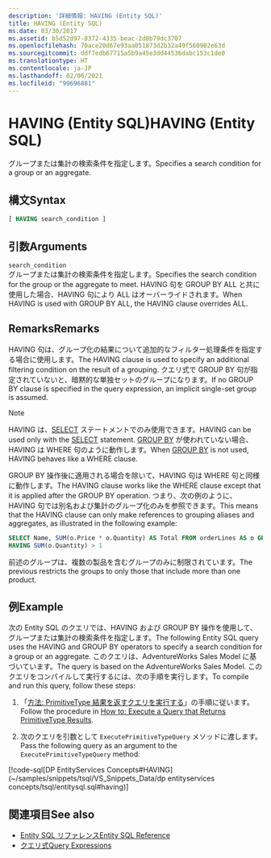 ```yaml
---
description: '詳細情報: HAVING (Entity SQL)'
title: HAVING (Entity SQL)
ms.date: 03/30/2017
ms.assetid: b5d52d97-8372-4335-beac-2d0b79dc3707
ms.openlocfilehash: 70ace20d67e93aa051873d2b32a49f560902e63d
ms.sourcegitcommit: ddf7edb67715a5b9a45e3dd44536dabc153c1de0
ms.translationtype: HT
ms.contentlocale: ja-JP
ms.lasthandoff: 02/06/2021
ms.locfileid: "99696881"
---
```

# <a name="having-entity-sql"></a><span data-ttu-id="c5209-103">HAVING (Entity SQL)</span><span class="sxs-lookup"><span data-stu-id="c5209-103">HAVING (Entity SQL)</span></span>

<span data-ttu-id="c5209-104">グループまたは集計の検索条件を指定します。</span><span class="sxs-lookup"><span data-stu-id="c5209-104">Specifies a search condition for a group or an aggregate.</span></span>  
  
## <a name="syntax"></a><span data-ttu-id="c5209-105">構文</span><span class="sxs-lookup"><span data-stu-id="c5209-105">Syntax</span></span>  
  
```sql  
[ HAVING search_condition ]  
```  
  
## <a name="arguments"></a><span data-ttu-id="c5209-106">引数</span><span class="sxs-lookup"><span data-stu-id="c5209-106">Arguments</span></span>  

 `search_condition`  
 <span data-ttu-id="c5209-107">グループまたは集計の検索条件を指定します。</span><span class="sxs-lookup"><span data-stu-id="c5209-107">Specifies the search condition for the group or the aggregate to meet.</span></span> <span data-ttu-id="c5209-108">HAVING 句を GROUP BY ALL と共に使用した場合、HAVING 句により ALL はオーバーライドされます。</span><span class="sxs-lookup"><span data-stu-id="c5209-108">When HAVING is used with GROUP BY ALL, the HAVING clause overrides ALL.</span></span>  
  
## <a name="remarks"></a><span data-ttu-id="c5209-109">Remarks</span><span class="sxs-lookup"><span data-stu-id="c5209-109">Remarks</span></span>  

 <span data-ttu-id="c5209-110">HAVING 句は、グループ化の結果について追加的なフィルター処理条件を指定する場合に使用します。</span><span class="sxs-lookup"><span data-stu-id="c5209-110">The HAVING clause is used to specify an additional filtering condition on the result of a grouping.</span></span> <span data-ttu-id="c5209-111">クエリ式で GROUP BY 句が指定されていないと、暗黙的な単独セットのグループになります。</span><span class="sxs-lookup"><span data-stu-id="c5209-111">If no GROUP BY clause is specified in the query expression, an implicit single-set group is assumed.</span></span>  
  
> [!NOTE]
> <span data-ttu-id="c5209-112">HAVING は、[SELECT](select-entity-sql.md) ステートメントでのみ使用できます。</span><span class="sxs-lookup"><span data-stu-id="c5209-112">HAVING can be used only with the [SELECT](select-entity-sql.md) statement.</span></span> <span data-ttu-id="c5209-113">[GROUP BY](group-by-entity-sql.md) が使われていない場合、HAVING は WHERE 句のように動作します。</span><span class="sxs-lookup"><span data-stu-id="c5209-113">When [GROUP BY](group-by-entity-sql.md) is not used, HAVING behaves like a WHERE clause.</span></span>  
  
<span data-ttu-id="c5209-114">GROUP BY 操作後に適用される場合を除いて、HAVING 句は WHERE 句と同様に動作します。</span><span class="sxs-lookup"><span data-stu-id="c5209-114">The HAVING clause works like the WHERE clause except that it is applied after the GROUP BY operation.</span></span> <span data-ttu-id="c5209-115">つまり、次の例のように、HAVING 句では別名および集計のグループ化のみを参照できます。</span><span class="sxs-lookup"><span data-stu-id="c5209-115">This means that the HAVING clause can only make references to grouping aliases and aggregates, as illustrated in the following example:</span></span>
  
```sql  
SELECT Name, SUM(o.Price * o.Quantity) AS Total FROM orderLines AS o GROUP BY o.Product AS Name  
HAVING SUM(o.Quantity) > 1  
```  
  
 <span data-ttu-id="c5209-116">前述のグループは、複数の製品を含むグループのみに制限されています。</span><span class="sxs-lookup"><span data-stu-id="c5209-116">The previous restricts the groups to only those that include more than one product.</span></span>  
  
## <a name="example"></a><span data-ttu-id="c5209-117">例</span><span class="sxs-lookup"><span data-stu-id="c5209-117">Example</span></span>  

 <span data-ttu-id="c5209-118">次の Entity SQL のクエリでは、HAVING および GROUP BY 操作を使用して、グループまたは集計の検索条件を指定します。</span><span class="sxs-lookup"><span data-stu-id="c5209-118">The following Entity SQL query uses the HAVING and GROUP BY operators to specify a search condition for a group or an aggregate.</span></span> <span data-ttu-id="c5209-119">このクエリは、AdventureWorks Sales Model に基づいています。</span><span class="sxs-lookup"><span data-stu-id="c5209-119">The query is based on the AdventureWorks Sales Model.</span></span> <span data-ttu-id="c5209-120">このクエリをコンパイルして実行するには、次の手順を実行します。</span><span class="sxs-lookup"><span data-stu-id="c5209-120">To compile and run this query, follow these steps:</span></span>  
  
1. <span data-ttu-id="c5209-121">「[方法: PrimitiveType 結果を返すクエリを実行する](../how-to-execute-a-query-that-returns-primitivetype-results.md)」の手順に従います。</span><span class="sxs-lookup"><span data-stu-id="c5209-121">Follow the procedure in [How to: Execute a Query that Returns PrimitiveType Results](../how-to-execute-a-query-that-returns-primitivetype-results.md).</span></span>  
  
2. <span data-ttu-id="c5209-122">次のクエリを引数として `ExecutePrimitiveTypeQuery` メソッドに渡します。</span><span class="sxs-lookup"><span data-stu-id="c5209-122">Pass the following query as an argument to the `ExecutePrimitiveTypeQuery` method:</span></span>  
  
 [!code-sql[DP EntityServices Concepts#HAVING](~/samples/snippets/tsql/VS_Snippets_Data/dp entityservices concepts/tsql/entitysql.sql#having)]  
  
## <a name="see-also"></a><span data-ttu-id="c5209-123">関連項目</span><span class="sxs-lookup"><span data-stu-id="c5209-123">See also</span></span>

- [<span data-ttu-id="c5209-124">Entity SQL リファレンス</span><span class="sxs-lookup"><span data-stu-id="c5209-124">Entity SQL Reference</span></span>](entity-sql-reference.md)
- [<span data-ttu-id="c5209-125">クエリ式</span><span class="sxs-lookup"><span data-stu-id="c5209-125">Query Expressions</span></span>](query-expressions-entity-sql.md)
